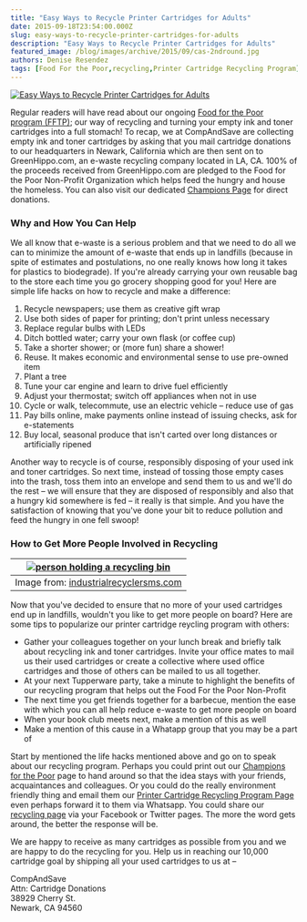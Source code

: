 ```yaml
---
title: "Easy Ways to Recycle Printer Cartridges for Adults"
date: 2015-09-18T23:54:00.000Z
slug: easy-ways-to-recycle-printer-cartridges-for-adults
description: "Easy Ways to Recycle Printer Cartridges for Adults"
featured_image: /blog/images/archive/2015/09/cas-2ndround.jpg
authors: Denise Resendez
tags: [Food For the Poor,recycling,Printer Cartridge Recycling Program]
---
```


[![Easy Ways to Recycle Printer Cartridges for Adults](/blog/images/cas-2ndround.jpg "Easy Ways to Recycle Printer Cartridges for Adults")](/blog/images/cas-2ndround.jpg)

Regular readers will have read about our ongoing [Food for the Poor program (FFTP)](https://blog.compandsave.com/2015/05/help-compandsave-support-food-for-poor.html); our way of recycling and turning your empty ink and toner cartridges into a full stomach! To recap, we at CompAndSave are collecting empty ink and toner cartridges by asking that you mail cartridge donations to our headquarters in Newark, California which are then sent on to GreenHippo.com, an e-waste recycling company located in LA, CA. 100% of the proceeds received from GreenHippo.com are pledged to the Food for the Poor Non-Profit Organization which helps feed the hungry and house the homeless. You can also visit our dedicated [Champions Page](https://foodforthepoor.org) for direct donations.

### Why and How You Can Help

We all know that e-waste is a serious problem and that we need to do all we can to minimize the amount of e-waste that ends up in landfills (because in spite of estimates and postulations, no one really knows how long it takes for plastics to biodegrade). If you're already carrying your own reusable bag to the store each time you go grocery shopping good for you! Here are simple life hacks on how to recycle and make a difference:

1. Recycle newspapers; use them as creative gift wrap
2. Use both sides of paper for printing; don't print unless necessary
3. Replace regular bulbs with LEDs
4. Ditch bottled water; carry your own flask (or coffee cup)
5. Take a shorter shower; or (more fun) share a shower!
6. Reuse. It makes economic and environmental sense to use pre-owned item
7. Plant a tree
8. Tune your car engine and learn to drive fuel efficiently
9. Adjust your thermostat; switch off appliances when not in use
10. Cycle or walk, telecommute, use an electric vehicle – reduce use of gas
11. Pay bills online, make payments online instead of issuing checks, ask for e-statements
12. Buy local, seasonal produce that isn't carted over long distances or artificially ripened

Another way to recycle is of course, responsibly disposing of your used ink and toner cartridges. So next time, instead of tossing those empty cases into the trash, toss them into an envelope and send them to us and we'll do the rest – we will ensure that they are disposed of responsibly and also that a hungry kid somewhere is fed – it really is that simple. And you have the satisfaction of knowing that you've done your bit to reduce pollution and feed the hungry in one fell swoop!

### How to Get More People Involved in Recycling 

| [![person holding a recycling bin](/blog/images/re.jpg "How to Get More People Involved in Recycling ")](/blog/images/re.jpg) |
| ------------------------------------------------------------------------------------------------------------------------ |
| Image from: [industrialrecyclersms.com](https://www.industrialrecyclersms.com/)                                          |

Now that you've decided to ensure that no more of your used cartridges end up in landfills, wouldn't you like to get more people on board? Here are some tips to popularize our printer cartridge reycling program with others:

* Gather your colleagues together on your lunch break and briefly talk about recycling ink and toner cartridges. Invite your office mates to mail us their used cartridges or create a collective where used office cartridges and those of others can be mailed to us all together.
* At your next Tupperware party, take a minute to highlight the benefits of our recycling program that helps out the Food For the Poor Non-Profit
* The next time you get friends together for a barbecue, mention the ease with which you can all help reduce e-waste to get more people on board
* When your book club meets next, make a mention of this as well
* Make a mention of this cause in a Whatapp group that you may be a part of

Start by mentioned the life hacks mentioned above and go on to speak about our recycling program. Perhaps you could print out our [Champions for the Poor](https://www.championsforthepoor.org/) page to hand around so that the idea stays with your friends, acquaintances and colleagues. Or you could do the really environment friendly thing and email them our [Printer Cartridge Recycling Program Page ](https://www.compandsave.com) even perhaps forward it to them via Whatsapp. You could share our [recycling page](https://www.compandsave.com) via your Facebook or Twitter pages. The more the word gets around, the better the response will be.

We are happy to receive as many cartridges as possible from you and we are happy to do the recycling for you. Help us in reaching our 10,000 cartridge goal by shipping all your used cartridges to us at –

CompAndSave  
Attn: Cartridge Donations  
38929 Cherry St.  
Newark, CA 94560